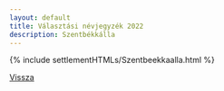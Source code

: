 ```yaml
---
layout: default
title: Választási névjegyzék 2022
description: Szentbékkálla
---
```


{% include settlementHTMLs/Szentbeekkaalla.html %}

[Vissza](./)